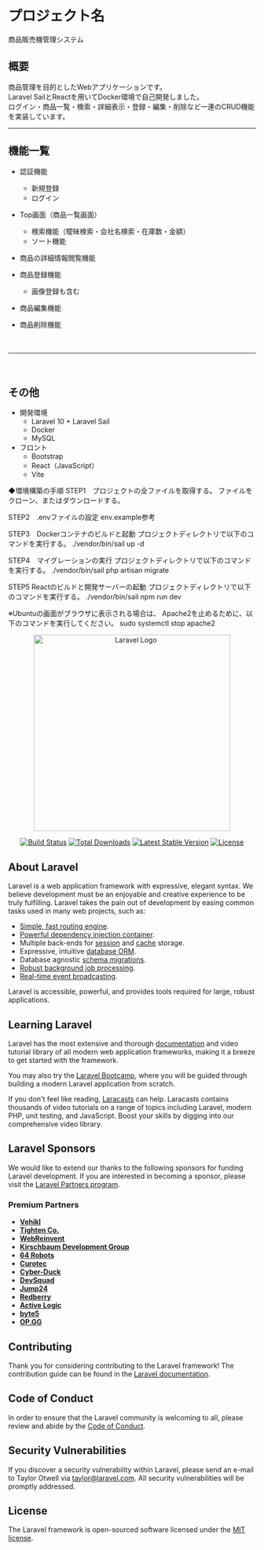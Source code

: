 # プロジェクト名
商品販売機管理システム

## 概要
商品管理を目的としたWebアプリケーションです。  
Laravel SailとReactを用いてDocker環境で自己開発しました。  
ログイン・商品一覧・検索・詳細表示・登録・編集・削除など一連のCRUD機能を実装しています。  

-------------------------------------------------------------

## 機能一覧

- 認証機能  
  - 新規登録  
  - ログイン  

- Top画面（商品一覧画面）  
  - 検索機能（曖昧検索・会社名検索・在庫数・金額）  
  - ソート機能  

- 商品の詳細情報閲覧機能  

- 商品登録機能  
  - 画像登録も含む  

- 商品編集機能  

- 商品削除機能  

  　　
-------------------------------------------------------------
　　
## その他
- 開発環境  
  - Laravel 10 + Laravel Sail  
  - Docker
  - MySQL  
- フロント  
  - Bootstrap  
  - React（JavaScript）
  - Vite

◆環境構築の手順 STEP1　プロジェクトの全ファイルを取得する。 ファイルをクローン、またはダウンロードする。

STEP2　.envファイルの設定 env.example参考

STEP3　Dockerコンテナのビルドと起動 プロジェクトディレクトリで以下のコマンドを実行する。 ./vendor/bin/sail up -d

STEP4　マイグレーションの実行 プロジェクトディレクトリで以下のコマンドを実行する。 ./vendor/bin/sail php artisan migrate

STEP5 Reactのビルドと開発サーバーの起動 プロジェクトディレクトリで以下のコマンドを実行する。 ./vendor/bin/sail npm run dev

※Ubuntuの画面がブラウザに表示される場合は、 Apache2を止めるために、以下のコマンドを実行してください。 sudo systemctl stop apache2



<p align="center"><a href="https://laravel.com" target="_blank"><img src="https://raw.githubusercontent.com/laravel/art/master/logo-lockup/5%20SVG/2%20CMYK/1%20Full%20Color/laravel-logolockup-cmyk-red.svg" width="400" alt="Laravel Logo"></a></p>

<p align="center">
<a href="https://github.com/laravel/framework/actions"><img src="https://github.com/laravel/framework/workflows/tests/badge.svg" alt="Build Status"></a>
<a href="https://packagist.org/packages/laravel/framework"><img src="https://img.shields.io/packagist/dt/laravel/framework" alt="Total Downloads"></a>
<a href="https://packagist.org/packages/laravel/framework"><img src="https://img.shields.io/packagist/v/laravel/framework" alt="Latest Stable Version"></a>
<a href="https://packagist.org/packages/laravel/framework"><img src="https://img.shields.io/packagist/l/laravel/framework" alt="License"></a>
</p>

## About Laravel

Laravel is a web application framework with expressive, elegant syntax. We believe development must be an enjoyable and creative experience to be truly fulfilling. Laravel takes the pain out of development by easing common tasks used in many web projects, such as:

- [Simple, fast routing engine](https://laravel.com/docs/routing).
- [Powerful dependency injection container](https://laravel.com/docs/container).
- Multiple back-ends for [session](https://laravel.com/docs/session) and [cache](https://laravel.com/docs/cache) storage.
- Expressive, intuitive [database ORM](https://laravel.com/docs/eloquent).
- Database agnostic [schema migrations](https://laravel.com/docs/migrations).
- [Robust background job processing](https://laravel.com/docs/queues).
- [Real-time event broadcasting](https://laravel.com/docs/broadcasting).

Laravel is accessible, powerful, and provides tools required for large, robust applications.

## Learning Laravel

Laravel has the most extensive and thorough [documentation](https://laravel.com/docs) and video tutorial library of all modern web application frameworks, making it a breeze to get started with the framework.

You may also try the [Laravel Bootcamp](https://bootcamp.laravel.com), where you will be guided through building a modern Laravel application from scratch.

If you don't feel like reading, [Laracasts](https://laracasts.com) can help. Laracasts contains thousands of video tutorials on a range of topics including Laravel, modern PHP, unit testing, and JavaScript. Boost your skills by digging into our comprehensive video library.

## Laravel Sponsors

We would like to extend our thanks to the following sponsors for funding Laravel development. If you are interested in becoming a sponsor, please visit the [Laravel Partners program](https://partners.laravel.com).

### Premium Partners

- **[Vehikl](https://vehikl.com/)**
- **[Tighten Co.](https://tighten.co)**
- **[WebReinvent](https://webreinvent.com/)**
- **[Kirschbaum Development Group](https://kirschbaumdevelopment.com)**
- **[64 Robots](https://64robots.com)**
- **[Curotec](https://www.curotec.com/services/technologies/laravel/)**
- **[Cyber-Duck](https://cyber-duck.co.uk)**
- **[DevSquad](https://devsquad.com/hire-laravel-developers)**
- **[Jump24](https://jump24.co.uk)**
- **[Redberry](https://redberry.international/laravel/)**
- **[Active Logic](https://activelogic.com)**
- **[byte5](https://byte5.de)**
- **[OP.GG](https://op.gg)**

## Contributing

Thank you for considering contributing to the Laravel framework! The contribution guide can be found in the [Laravel documentation](https://laravel.com/docs/contributions).

## Code of Conduct

In order to ensure that the Laravel community is welcoming to all, please review and abide by the [Code of Conduct](https://laravel.com/docs/contributions#code-of-conduct).

## Security Vulnerabilities

If you discover a security vulnerability within Laravel, please send an e-mail to Taylor Otwell via [taylor@laravel.com](mailto:taylor@laravel.com). All security vulnerabilities will be promptly addressed.

## License

The Laravel framework is open-sourced software licensed under the [MIT license](https://opensource.org/licenses/MIT).
